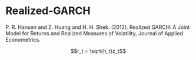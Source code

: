 # Realized-GARCH
P. R. Hansen and Z. Huang and H. H. Shek. (2012). Realized GARCH: A Joint Model for Returns and Realized Measures of Volatility, Journal of Applied Econometrics. 

$$r_t = \sqrt{h_t}z_t$$
